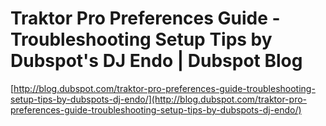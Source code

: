<!--
id: 35550008206
link: http://tumblr.atmos.org/post/35550008206/traktor-pro-preferences-guide-troubleshooting-setup
slug: traktor-pro-preferences-guide-troubleshooting-setup
date: Sun Nov 11 2012 22:42:21 GMT-0800 (PST)
publish: 2012-11-011
tags: 
title: Traktor Pro Preferences Guide - Troubleshooting   Setup Tips by Dubspot's DJ Endo | Dubspot Blog
-->


Traktor Pro Preferences Guide - Troubleshooting   Setup Tips by Dubspot's DJ Endo | Dubspot Blog
================================================================================================

[http://blog.dubspot.com/traktor-pro-preferences-guide-troubleshooting-setup-tips-by-dubspots-dj-endo/](http://blog.dubspot.com/traktor-pro-preferences-guide-troubleshooting-setup-tips-by-dubspots-dj-endo/)

